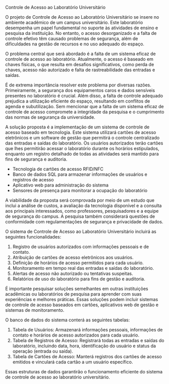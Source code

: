 Controle de Acesso ao Laboratório Universitário





O projeto de Controle de Acesso ao Laboratório Universitário se insere no ambiente acadêmico de um campus universitário. Este laboratório desempenha um papel fundamental no suporte às atividades de ensino e pesquisa da instituição. No entanto, o acesso desorganizado e a falta de controle efetivo têm causado problemas de segurança, além de dificuldades na gestão de recursos e no uso adequado do espaço.








O problema central que será abordado é a falta de um sistema eficaz de controle de acesso ao laboratório. Atualmente, o acesso é baseado em chaves físicas, o que resulta em desafios significativos, como perda de chaves, acesso não autorizado e falta de rastreabilidade das entradas e saídas.







É de extrema importância resolver este problema por diversas razões. Primeiramente, a segurança dos equipamentos caros e dados sensíveis presentes no laboratório é crucial. Além disso, a falta de controle adequado prejudica a utilização eficiente do espaço, resultando em conflitos de agenda e subutilização. Sem mencionar que a falta de um sistema eficaz de controle de acesso compromete a integridade da pesquisa e o cumprimento das normas de segurança da universidade.







A solução proposta é a implementação de um sistema de controle de acesso baseado em tecnologia. Este sistema utilizará cartões de acesso eletrônicos e um software de gestão que permitirá o controle centralizado das entradas e saídas do laboratório. Os usuários autorizados terão cartões que lhes permitirão acessar o laboratório durante os horários estipulados, enquanto um registro detalhado de todas as atividades será mantido para fins de segurança e auditoria.







- Tecnologia de cartões de acesso RFID/NFC
- Banco de dados SQL para armazenar informações de usuários e registros de acesso
- Aplicativo web para administração do sistema
- Sensores de presença para monitorar a ocupação do laboratório






A viabilidade da proposta será comprovada por meio de um estudo que inclui a análise de custos, a avaliação da tecnologia disponível e a consulta aos principais interessados, como professores, pesquisadores e a equipe de segurança do campus. A pesquisa também considerará questões de conformidade com regulamentações de segurança e privacidade de dados.






O sistema de Controle de Acesso ao Laboratório Universitário incluirá as seguintes funcionalidades:

1. Registro de usuários autorizados com informações pessoais e de contato.
2. Atribuição de cartões de acesso eletrônicos aos usuários.
3. Definição de horários de acesso permitidos para cada usuário.
4. Monitoramento em tempo real das entradas e saídas do laboratório.
5. Alertas de acesso não autorizado ou tentativas suspeitas.
6. Relatórios de uso do laboratório para fins de gestão e auditoria.





É importante pesquisar soluções semelhantes em outras instituições acadêmicas ou laboratórios de pesquisa para aprender com suas experiências e melhores práticas. Essas soluções podem incluir sistemas de controle de acesso baseados em cartões, aplicativos web de gestão e sistemas de monitoramento.





O banco de dados do sistema conterá as seguintes tabelas:

1. Tabela de Usuários: Armazenará informações pessoais, informações de contato e horários de acesso autorizados para cada usuário.
2. Tabela de Registros de Acesso: Registrará todas as entradas e saídas do laboratório, incluindo data, hora, identificação do usuário e status da operação (entrada ou saída).
3. Tabela de Cartões de Acesso: Manterá registros dos cartões de acesso emitidos e vinculará cada cartão a um usuário específico.

Essas estruturas de dados garantirão o funcionamento eficiente do sistema de controle de acesso ao laboratório universitário.
